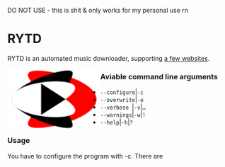 <span color="red">DO NOT USE - this is shit &amp; only works for my personal use rn</span>

# **RYTD**	
RYTD is an automated music downloader, supporting [a few websites](http://ytdl-org.github.io/youtube-dl/supportedsites.html). 	

<img style="height:10em;float:left" src="https://raw.githubusercontent.com/RiedleroD/RYTD/master/Logo.svg" />	

### Aviable command line arguments	

- `--configure`|`-c`	
- `--overwrite`|`-o`	
- `--verbose `|`-v`|`…`	
- `--warnings`|`-w`|`!`	
- `--help`|`-h`|`?`	

### Usage	

You have to configure the program with -c. There are 

